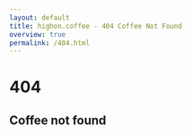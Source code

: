 ```yaml
---
layout: default
title: highon.coffee - 404 Coffee Not Found
overview: true
permalink: /404.html
---
```

# 404

## Coffee not found


